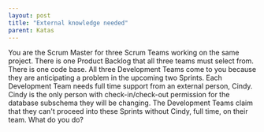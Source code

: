 ```yaml
---
layout: post
title: "External knowledge needed"
parent: Katas
---
```

You are the Scrum Master for three Scrum Teams working on the same project. There is one Product Backlog that all three teams must select from. There is one code base. All three Development Teams come to you because they are anticipating a problem in the upcoming two Sprints. Each Development Team needs full time support from an external person, Cindy. Cindy is the only person with check-in/check-out permission for the database subschema they will be changing. The Development Teams claim that they can't proceed into these Sprints without Cindy, full time, on their team.
What do you do?